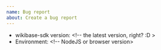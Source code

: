```yaml
---
name: Bug report
about: Create a bug report
---
```

<!-- Please search existing issues to avoid creating duplicates. -->
<!-- Please make sure you are using the latest version to make sure your issue has not already been fixed -->


- wikibase-sdk version: <!-- the latest version, right? :D >
- Environment: <!-- NodeJS or browser version>

<!-- Include steps to reproduce and/or descriptions here. The easiest your bug will be to reproduce, the fastest we can solve it -->